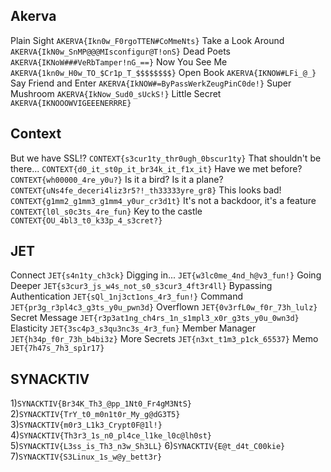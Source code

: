 ## Akerva

Plain Sight ``AKERVA{Ikn0w_F0rgoTTEN#CoMmeNts}``
Take a Look Around ``AKERVA{IkN0w_SnMP@@@MIsconfigur@T!onS}``
Dead Poets ``AKERVA{IKNoW###VeRbTamper!nG_==}``
Now You See Me ``AKERVA{1kn0w_H0w_TO_$Cr1p_T_$$$$$$$$}``
Open Book ``AKERVA{IKNOW#LFi_@_}``
Say Friend and Enter ``AKERVA{IkNOW#=ByPassWerkZeugPinC0de!}``
Super Mushroom ``AKERVA{IkNow_Sud0_sUckS!}``
Little Secret ``AKERVA{IKNOOOWVIGEEENERRRE}``

## Context

But we have SSL!? ``CONTEXT{s3cur1ty_thr0ugh_0bscur1ty}``
That shouldn't be there... ``CONTEXT{d0_it_st0p_it_br34k_it_f1x_it}``
Have we met before? ``CONTEXT{wh00000_4re_y0u?}``
Is it a bird? Is it a plane? ``CONTEXT{uNs4fe_deceri4liz3r5?!_th33333yre_gr8}``
This looks bad! ``CONTEXT{g1mm2_g1mm3_g1mm4_y0ur_cr3d1t}``
It's not a backdoor, it's a feature ``CONTEXT{l0l_s0c3ts_4re_fun}``
Key to the castle ``CONTEXT{OU_4bl3_t0_k33p_4_s3cret?}``

## JET

Connect ``JET{s4n1ty_ch3ck}``
Digging in... ``JET{w3lc0me_4nd_h@v3_fun!}``
Going Deeper ``JET{s3cur3_js_w4s_not_s0_s3cur3_4ft3r4ll}``
Bypassing Authentication ``JET{sQl_1nj3ct1ons_4r3_fun!}``
Command ``JET{pr3g_r3pl4c3_g3ts_y0u_pwn3d}``
Overflown ``JET{0v3rfL0w_f0r_73h_lulz}``
Secret Message ``JET{r3p3at1ng_ch4rs_1n_s1mpl3_x0r_g3ts_y0u_0wn3d}``
Elasticity ``JET{3sc4p3_s3qu3nc3s_4r3_fun}``
Member Manager ``JET{h34p_f0r_73h_b4bi3z}``
More Secrets ``JET{n3xt_t1m3_p1ck_65537}``
Memo ``JET{7h47s_7h3_sp1r17}``

## SYNACKTIV

1)``SYNACKTIV{Br34K_Th3_@pp_1Nt0_Fr4gM3NtS}``
2)``SYNACKTIV{TrY_t0_m0n1t0r_My_g@dG3T5}``
3)``SYNACKTIV{m0r3_L1k3_Crypt0F@1l!}``
4)``SYNACKTIV{Th3r3_1s_n0_pl4ce_l1ke_l0c@lh0st}``
5)``SYNACKTIV{L3ss_is_Th3_n3w_Sh3LL}``
6)``SYNACKTIV{E@t_d4t_C00kie}``
7)``SYNACKTIV{S3Linux_1s_w@y_bett3r}``